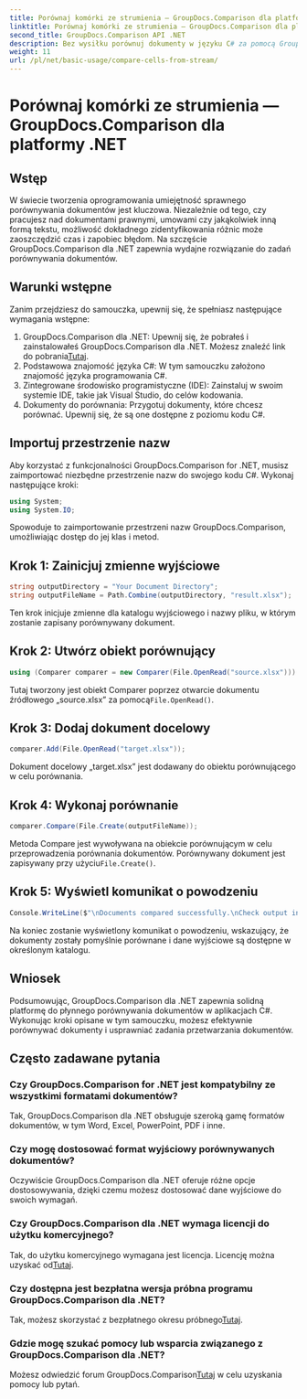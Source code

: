 ```yaml
---
title: Porównaj komórki ze strumienia — GroupDocs.Comparison dla platformy .NET
linktitle: Porównaj komórki ze strumienia — GroupDocs.Comparison dla platformy .NET
second_title: GroupDocs.Comparison API .NET
description: Bez wysiłku porównuj dokumenty w języku C# za pomocą GroupDocs.Comparison dla .NET. Z łatwością usprawnij zadania związane z przetwarzaniem dokumentów.
weight: 11
url: /pl/net/basic-usage/compare-cells-from-stream/
---
```


# Porównaj komórki ze strumienia — GroupDocs.Comparison dla platformy .NET

## Wstęp
W świecie tworzenia oprogramowania umiejętność sprawnego porównywania dokumentów jest kluczowa. Niezależnie od tego, czy pracujesz nad dokumentami prawnymi, umowami czy jakąkolwiek inną formą tekstu, możliwość dokładnego zidentyfikowania różnic może zaoszczędzić czas i zapobiec błędom. Na szczęście GroupDocs.Comparison dla .NET zapewnia wydajne rozwiązanie do zadań porównywania dokumentów.
## Warunki wstępne
Zanim przejdziesz do samouczka, upewnij się, że spełniasz następujące wymagania wstępne:
1.  GroupDocs.Comparison dla .NET: Upewnij się, że pobrałeś i zainstalowałeś GroupDocs.Comparison dla .NET. Możesz znaleźć link do pobrania[Tutaj](https://releases.groupdocs.com/comparison/net/).
2. Podstawowa znajomość języka C#: W tym samouczku założono znajomość języka programowania C#.
3. Zintegrowane środowisko programistyczne (IDE): Zainstaluj w swoim systemie IDE, takie jak Visual Studio, do celów kodowania.
4. Dokumenty do porównania: Przygotuj dokumenty, które chcesz porównać. Upewnij się, że są one dostępne z poziomu kodu C#.

## Importuj przestrzenie nazw
Aby korzystać z funkcjonalności GroupDocs.Comparison for .NET, musisz zaimportować niezbędne przestrzenie nazw do swojego kodu C#. Wykonaj następujące kroki:

```csharp
using System;
using System.IO;
```
Spowoduje to zaimportowanie przestrzeni nazw GroupDocs.Comparison, umożliwiając dostęp do jej klas i metod.

## Krok 1: Zainicjuj zmienne wyjściowe
```csharp
string outputDirectory = "Your Document Directory";
string outputFileName = Path.Combine(outputDirectory, "result.xlsx");
```
Ten krok inicjuje zmienne dla katalogu wyjściowego i nazwy pliku, w którym zostanie zapisany porównywany dokument.
## Krok 2: Utwórz obiekt porównujący
```csharp
using (Comparer comparer = new Comparer(File.OpenRead("source.xlsx")))
```
 Tutaj tworzony jest obiekt Comparer poprzez otwarcie dokumentu źródłowego „source.xlsx” za pomocą`File.OpenRead()`.
## Krok 3: Dodaj dokument docelowy
```csharp
comparer.Add(File.OpenRead("target.xlsx"));
```
Dokument docelowy „target.xlsx” jest dodawany do obiektu porównującego w celu porównania.
## Krok 4: Wykonaj porównanie
```csharp
comparer.Compare(File.Create(outputFileName));
```
 Metoda Compare jest wywoływana na obiekcie porównującym w celu przeprowadzenia porównania dokumentów. Porównywany dokument jest zapisywany przy użyciu`File.Create()`.
## Krok 5: Wyświetl komunikat o powodzeniu
```csharp
Console.WriteLine($"\nDocuments compared successfully.\nCheck output in {outputDirectory}.");
```
Na koniec zostanie wyświetlony komunikat o powodzeniu, wskazujący, że dokumenty zostały pomyślnie porównane i dane wyjściowe są dostępne w określonym katalogu.

## Wniosek
Podsumowując, GroupDocs.Comparison dla .NET zapewnia solidną platformę do płynnego porównywania dokumentów w aplikacjach C#. Wykonując kroki opisane w tym samouczku, możesz efektywnie porównywać dokumenty i usprawniać zadania przetwarzania dokumentów.
## Często zadawane pytania
### Czy GroupDocs.Comparison for .NET jest kompatybilny ze wszystkimi formatami dokumentów?
Tak, GroupDocs.Comparison dla .NET obsługuje szeroką gamę formatów dokumentów, w tym Word, Excel, PowerPoint, PDF i inne.
### Czy mogę dostosować format wyjściowy porównywanych dokumentów?
Oczywiście GroupDocs.Comparison dla .NET oferuje różne opcje dostosowywania, dzięki czemu możesz dostosować dane wyjściowe do swoich wymagań.
### Czy GroupDocs.Comparison dla .NET wymaga licencji do użytku komercyjnego?
 Tak, do użytku komercyjnego wymagana jest licencja. Licencję można uzyskać od[Tutaj](https://purchase.groupdocs.com/buy).
### Czy dostępna jest bezpłatna wersja próbna programu GroupDocs.Comparison dla .NET?
 Tak, możesz skorzystać z bezpłatnego okresu próbnego[Tutaj](https://releases.groupdocs.com/).
### Gdzie mogę szukać pomocy lub wsparcia związanego z GroupDocs.Comparison dla .NET?
 Możesz odwiedzić forum GroupDocs.Comparison[Tutaj](https://forum.groupdocs.com/c/comparison/12) w celu uzyskania pomocy lub pytań.